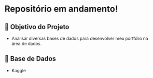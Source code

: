# Repositório em andamento!

## 📖 Objetivo do Projeto

* Analisar diversas bases de dados para desenvolver meu portfólio na área de dados.

## 🎲 Base de Dados

* Kaggle
